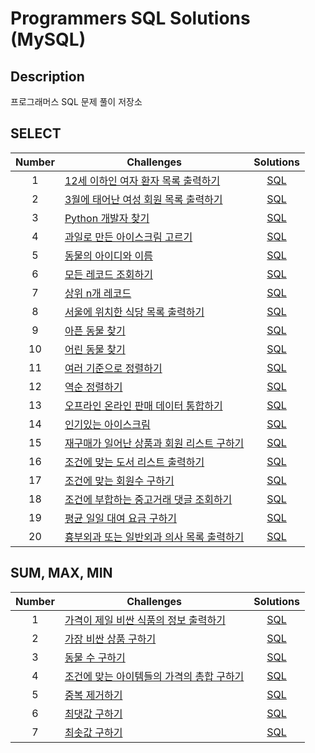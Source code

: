 # Programmers SQL Solutions (MySQL)

## Description

프로그래머스 SQL 문제 풀이 저장소

## SELECT

| Number | Challenges                                                                                                    |                                                   Solutions                                                    |
| :----: | ------------------------------------------------------------------------------------------------------------- | :------------------------------------------------------------------------------------------------------------: |
|   1    | [12세 이하인 여자 환자 목록 출력하기](https://school.programmers.co.kr/learn/courses/30/lessons/132201)       | [SQL](https://github.com/jinseoplee/Programmers-SQL-Solutions/commit/9fffefe0210e917343dfffebdfd557ea0340712c) |
|   2    | [3월에 태어난 여성 회원 목록 출력하기](https://school.programmers.co.kr/learn/courses/30/lessons/131120)      | [SQL](https://github.com/jinseoplee/Programmers-SQL-Solutions/commit/fe5f1596ca382499af82c0eae6d3a1db91b4caed) |
|   3    | [Python 개발자 찾기](https://school.programmers.co.kr/learn/courses/30/lessons/276013)                        | [SQL](https://github.com/jinseoplee/Programmers-SQL-Solutions/commit/a7b09bdd74e84daaffcf22cef26049b6af4ba01b) |
|   4    | [과일로 만든 아이스크림 고르기](https://school.programmers.co.kr/learn/courses/30/lessons/133025)             | [SQL](https://github.com/jinseoplee/Programmers-SQL-Solutions/commit/eb64c0586af0cc5e0568b4f7d8295480732e9b5a) |
|   5    | [동물의 아이디와 이름](https://school.programmers.co.kr/learn/courses/30/lessons/59403)                       | [SQL](https://github.com/jinseoplee/Programmers-SQL-Solutions/commit/377d5c1894629bdd691b4caee9d1c4b95cdfd8d7) |
|   6    | [모든 레코드 조회하기](https://school.programmers.co.kr/learn/courses/30/lessons/59034)                       | [SQL](https://github.com/jinseoplee/Programmers-SQL-Solutions/commit/e7c05a6393b72daf592cfbbcc127b10c77cbbbd9) |
|   7    | [상위 n개 레코드](https://school.programmers.co.kr/learn/courses/30/lessons/59405)                            | [SQL](https://github.com/jinseoplee/Programmers-SQL-Solutions/commit/ae34e76222255798d706aede6c27acc1cd1cf073) |
|   8    | [서울에 위치한 식당 목록 출력하기](https://school.programmers.co.kr/learn/courses/30/lessons/131118)          | [SQL](https://github.com/jinseoplee/Programmers-SQL-Solutions/commit/1a5305bc75a1dcfc348459bfd4c1a30a70fbcb49) |
|   9    | [아픈 동물 찾기](https://school.programmers.co.kr/learn/courses/30/lessons/59036)                             | [SQL](https://github.com/jinseoplee/Programmers-SQL-Solutions/commit/50310841b56554c4dd0977c6ab75ead06ba61857) |
|   10   | [어린 동물 찾기](https://school.programmers.co.kr/learn/courses/30/lessons/59037)                             | [SQL](https://github.com/jinseoplee/Programmers-SQL-Solutions/commit/667e0464263e8692840c5e6328dfd7fe9942873c) |
|   11   | [여러 기준으로 정렬하기](https://school.programmers.co.kr/learn/courses/30/lessons/59404)                     | [SQL](https://github.com/jinseoplee/Programmers-SQL-Solutions/commit/f87d93639d764059409baf4efaea289cf5cf7060) |
|   12   | [역순 정렬하기](https://school.programmers.co.kr/learn/courses/30/lessons/59035)                              | [SQL](https://github.com/jinseoplee/Programmers-SQL-Solutions/commit/66a2fa3d52a2e5f5772d012e8c45a61ec274f54c) |
|   13   | [오프라인 온라인 판매 데이터 통합하기](https://school.programmers.co.kr/learn/courses/30/lessons/131537)      | [SQL](https://github.com/jinseoplee/Programmers-SQL-Solutions/commit/0f66e48ad28190b912e507fca7752909e4b8d42e) |
|   14   | [인기있는 아이스크림](https://school.programmers.co.kr/learn/courses/30/lessons/133024)                       | [SQL](https://github.com/jinseoplee/Programmers-SQL-Solutions/commit/d3aa45263b8892a490d3316da92e1f74235bf8b9) |
|   15   | [재구매가 일어난 상품과 회원 리스트 구하기](https://school.programmers.co.kr/learn/courses/30/lessons/131536) | [SQL](https://github.com/jinseoplee/Programmers-SQL-Solutions/commit/5310436ab4aa75486f0fe9e5e1ab68b16b6921b3) |
|   16   | [조건에 맞는 도서 리스트 출력하기](https://school.programmers.co.kr/learn/courses/30/lessons/144853)          | [SQL](https://github.com/jinseoplee/Programmers-SQL-Solutions/commit/9ad27b47f87834c2ea50718910103239c95b833e) |
|   17   | [조건에 맞는 회원수 구하기](https://school.programmers.co.kr/learn/courses/30/lessons/131535)                 | [SQL](https://github.com/jinseoplee/Programmers-SQL-Solutions/commit/f5fbc8043c5c2b02010641f370a06195dd9e505c) |
|   18   | [조건에 부합하는 중고거래 댓글 조회하기](https://school.programmers.co.kr/learn/courses/30/lessons/164673)    | [SQL](https://github.com/jinseoplee/Programmers-SQL-Solutions/commit/c98dccb872845a31402761dd8481768cafcd5a2e) |
|   19   | [평균 일일 대여 요금 구하기](https://school.programmers.co.kr/learn/courses/30/lessons/151136)                | [SQL](https://github.com/jinseoplee/Programmers-SQL-Solutions/commit/3e0e5438578954cad114fa80c7128c6bcda839f8) |
|   20   | [흉부외과 또는 일반외과 의사 목록 출력하기](https://school.programmers.co.kr/learn/courses/30/lessons/132203) | [SQL](https://github.com/jinseoplee/Programmers-SQL-Solutions/commit/f735faf1651e419c1ace8e4678627502a94aab6e) |

## SUM, MAX, MIN

| Number | Challenges                                                                                                    |                                                   Solutions                                                    |
| :----: | ------------------------------------------------------------------------------------------------------------- | :------------------------------------------------------------------------------------------------------------: |
|   1    | [가격이 제일 비싼 식품의 정보 출력하기](https://school.programmers.co.kr/learn/courses/30/lessons/131115)     | [SQL](https://github.com/jinseoplee/Programmers-SQL-Solutions/commit/8e3bb84f0a4fdf12251af2f596c819f4ee711203) |
|   2    | [가장 비싼 상품 구하기](https://school.programmers.co.kr/learn/courses/30/lessons/131697)                     | [SQL](https://github.com/jinseoplee/Programmers-SQL-Solutions/commit/2e50edc2a590e8045380aa2557ad659c1cd0175e) |
|   3    | [동물 수 구하기](https://school.programmers.co.kr/learn/courses/30/lessons/59406)                             | [SQL](https://github.com/jinseoplee/Programmers-SQL-Solutions/commit/685934c60871584e5f7a43dfddcf47b1c3058a61) |
|   4    | [조건에 맞는 아이템들의 가격의 총합 구하기](https://school.programmers.co.kr/learn/courses/30/lessons/273709) | [SQL](https://github.com/jinseoplee/Programmers-SQL-Solutions/commit/26ca7502f9497a8631efe7a3a472ebe0014d86a9) |
|   5    | [중복 제거하기](https://school.programmers.co.kr/learn/courses/30/lessons/59408)                              | [SQL](https://github.com/jinseoplee/Programmers-SQL-Solutions/commit/5d15bb7ac19e2976ce2c78d811055c28a0cec70d) |
|   6    | [최댓값 구하기](https://school.programmers.co.kr/learn/courses/30/lessons/59415)                              | [SQL](https://github.com/jinseoplee/Programmers-SQL-Solutions/commit/2dc8105fd553f3537233615f2a91a0519efbe65f) |
|   7    | [최솟값 구하기](https://school.programmers.co.kr/learn/courses/30/lessons/59038)                              | [SQL](https://github.com/jinseoplee/Programmers-SQL-Solutions/commit/e97f4ee99f3a7465f3bd2f2a1c6f6cb2426ff808) |
